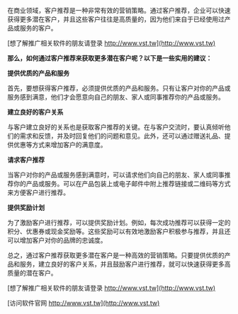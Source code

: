 在商业领域，客户推荐是一种非常有效的营销策略。通过客户推荐，企业可以快速获得更多潜在客户，并且这些客户往往是高质量的，因为他们来自于已经使用过产品或服务的客户。

[想了解推广相关软件的朋友请登录 http://www.vst.tw](http://www.vst.tw)

**那么，如何通过客户推荐来获取更多潜在客户呢？以下是一些实用的建议：**

**提供优质的产品和服务**

首先，要想获得客户推荐，必须提供优质的产品和服务。只有让客户对你的产品或服务感到满意，他们才会愿意向自己的朋友、家人或同事推荐你的产品或服务。

**建立良好的客户关系**

与客户建立良好的关系也是获取客户推荐的关键。在与客户交流时，要认真倾听他们的需求和反馈，并及时回复他们的问题和意见。此外，还可以通过赠送礼品、提供优惠等方式来增加客户的满意度。

**请求客户推荐**

当客户对你的产品或服务感到满意时，可以请求他们向自己的朋友、家人或同事推荐你的产品或服务。可以在产品包装上或电子邮件中附上推荐链接或二维码等方式来方便客户进行推荐。

**提供奖励计划**

为了激励客户进行推荐，可以提供奖励计划。例如，每次成功推荐可以获得一定的积分、优惠券或现金奖励等。这些奖励可以有效地激励客户积极参与推荐，并且还可以增加客户对你的品牌的忠诚度。

总之，通过客户推荐获取更多潜在客户是一种高效的营销策略。只要提供优质的产品和服务，建立良好的客户关系，并且鼓励客户进行推荐，就可以快速获得更多高质量的潜在客户。

[想了解推广相关软件的朋友请登录 http://www.vst.tw](http://www.vst.tw)


[访问软件官网 http://www.vst.tw](http://www.vst.tw)
